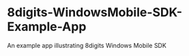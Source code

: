 8digits-WindowsMobile-SDK-Example-App
=====================================

An example app illustrating 8digits Windows Mobile SDK